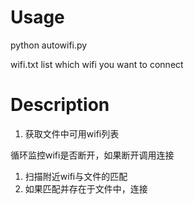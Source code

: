 # Usage
python autowifi.py

wifi.txt
list which wifi you want to connect

# Description
1. 获取文件中可用wifi列表

循环监控wifi是否断开，如果断开调用连接
1. 扫描附近wifi与文件的匹配
2. 如果匹配并存在于文件中，连接
